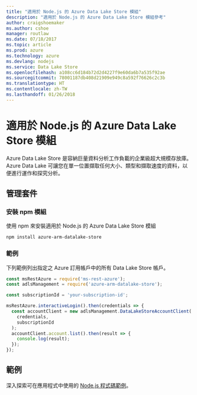 ```yaml
---
title: "適用於 Node.js 的 Azure Data Lake Store 模組"
description: "適用於 Node.js 的 Azure Data Lake Store 模組參考"
author: craigshoemaker
ms.author: cshoe
manager: routlaw
ms.date: 07/18/2017
ms.topic: article
ms.prod: azure
ms.technology: azure
ms.devlang: nodejs
ms.service: Data Lake Store
ms.openlocfilehash: a108cc6d184b72d2d4227f9e60da6b7a535f92ae
ms.sourcegitcommit: 78001187db408d21909e949c8a592f76626c2c3b
ms.translationtype: HT
ms.contentlocale: zh-TW
ms.lasthandoff: 01/26/2018
---
```

# <a name="azure-data-lake-store-modules-for-nodejs"></a>適用於 Node.js 的 Azure Data Lake Store 模組

Azure Data Lake Store 是容納巨量資料分析工作負載的企業級超大規模存放庫。 Azure Data Lake 可讓您在單一位置擷取任何大小、類型和擷取速度的資料，以便進行運作和探究分析。

## <a name="management-package"></a>管理套件

### <a name="install-the-npm-module"></a>安裝 npm 模組

使用 npm 來安裝適用於 Node.js 的 Azure Data Lake Store 模組

```bash
npm install azure-arm-datalake-store
```

### <a name="example"></a>範例

下列範例列出指定之 Azure 訂用帳戶中的所有 Data Lake Store 帳戶。

```javascript
const msRestAzure = require('ms-rest-azure');
const adlsManagement = require('azure-arm-datalake-store');

const subscriptionId = 'your-subscription-id';

msRestAzure.interactiveLogin().then(credentials => {
  const accountClient = new adlsManagement.DataLakeStoreAccountClient(
    credentials,
    subscriptionId
  );
  accountClient.account.list().then(result => {
    console.log(result);
  });
});
```

## <a name="samples"></a>範例

深入探索可在應用程式中使用的 [Node.js 程式碼範例](https://azure.microsoft.com/resources/samples/?platform=nodejs)。
